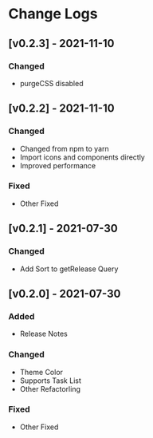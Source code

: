 # Change Logs

## [v0.2.3] - 2021-11-10

### Changed

- purgeCSS disabled


## [v0.2.2] - 2021-11-10

### Changed

- Changed from npm to yarn
- Import icons and components directly
- Improved performance

### Fixed

- Other Fixed


## [v0.2.1] - 2021-07-30

### Changed

- Add Sort to getRelease Query


## [v0.2.0] - 2021-07-30

### Added

- Release Notes

### Changed

- Theme Color
- Supports Task List
- Other Refactorling

### Fixed

- Other Fixed
